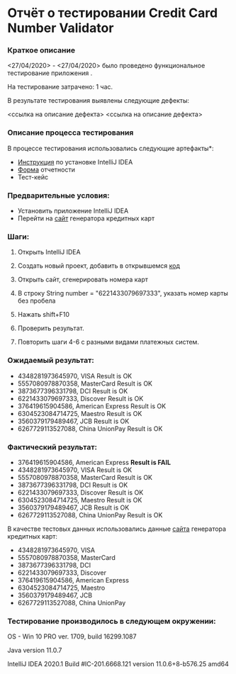 # Отчёт о тестировании Credit Card Number Validator

### Краткое описание

<27/04/2020> - <27/04/2020> было проведено функциональное тестирование приложения <IntelliJ IDEA>.

На тестирование затрачено: 1 час.

В результате тестирования выявлены следующие дефекты:

<ссылка на описание дефекта>
<ссылка на описание дефекта>


### Описание процесса тестирования

В процессе тестирования использовались следующие артефакты*:

- [Инструкция](https://github.com/netology-code/javaqa-homeworks/blob/master/intro/idea.md) по установке IntelliJ IDEA
- [Форма](https://github.com/netology-code/javaqa-homeworks/blob/master/intro/report.md) отчетности
- Тест-кейс

### Предварительные условия:

- Установить приложение IntelliJ IDEA 
- Перейти на [сайт](https://creditcardgenerator.com/visa-credit-card-generator/) генератора кредитных карт


### Шаги:

1. Открыть IntelliJ IDEA

2. Создать новый проект, добавить в открывшемся [код](https://github.com/Lars175/Krevetka/blob/master/Java.md)

3. Открыть сайт, сгенерировать номера карт

4. В строку String number = "6221433079697333",  указать номер карты без пробела

5. Нажать shift+F10

6. Проверить результат.

7. Повторить шаги 4-6 с разными видами платежных систем.

### Ожидаемый результат:

- 4348281973645970, VISA  Result is OK
- 5557080978870358, MasterCard Result is OK
- 3873677396331798, DCI Result is OK
- 6221433079697333, Discover Result is OK
- 376419615904586, American Express Result is OK
- 6304523084714725, Maestro Result is OK
- 3560379179489467, JCB Result is OK
- 6267729113527088, China UnionPay Result is OK

### Фактический результат:

- 376419615904586, American Express **Result is FAIL**
- 4348281973645970, VISA  Result is OK
- 5557080978870358, MasterCard Result is OK
- 3873677396331798, DCI Result is OK
- 6221433079697333, Discover Result is OK
- 6304523084714725, Maestro Result is OK
- 3560379179489467, JCB Result is OK
- 6267729113527088, China UnionPay Result is OK

В качестве тестовых данных использовались данные [сайта](https://creditcardgenerator.com/visa-credit-card-generator/) генератора кредитных карт:

- 4348281973645970, VISA 
- 5557080978870358, MasterCard
- 3873677396331798, DCI
- 6221433079697333, Discover
- 376419615904586, American Express 
- 6304523084714725, Maestro 
- 3560379179489467, JCB 
- 6267729113527088, China UnionPay


### Тестирование производилось в следующем окружении:

OS - Win 10 PRO ver. 1709, build 16299.1087

Java version 11.0.7

IntelliJ IDEA 2020.1 Build #IC-201.6668.121 version 11.0.6+8-b576.25 amd64
